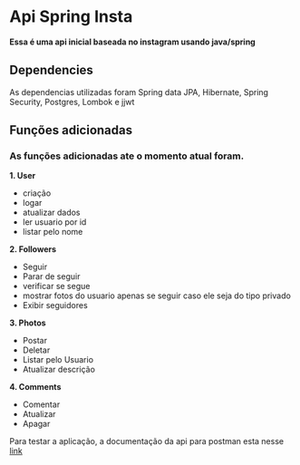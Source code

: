# Api Spring Insta
**Essa é uma api inicial baseada no instagram usando java/spring**
## Dependencies
As dependencias utilizadas foram Spring data JPA, Hibernate, Spring Security, Postgres, Lombok e jjwt
## Funções adicionadas
### As funções adicionadas ate o momento atual foram.

**1. User**
  - criação
  - logar
  - atualizar dados
  - ler usuario por id
  - listar pelo nome
  
**2. Followers**
  - Seguir
  - Parar de seguir
  - verificar se segue
  - mostrar fotos do usuario apenas se seguir caso ele seja do tipo privado
  - Exibir seguidores
  
**3. Photos**
  - Postar
  - Deletar
  - Listar pelo Usuario
  - Atualizar descrição
  
**4. Comments**
  - Comentar
  - Atualizar
  - Apagar
  
 
Para testar a aplicação, a documentação da api para postman esta nesse [link](https://documenter.getpostman.com/view/6711300/TVCcWUHr)
